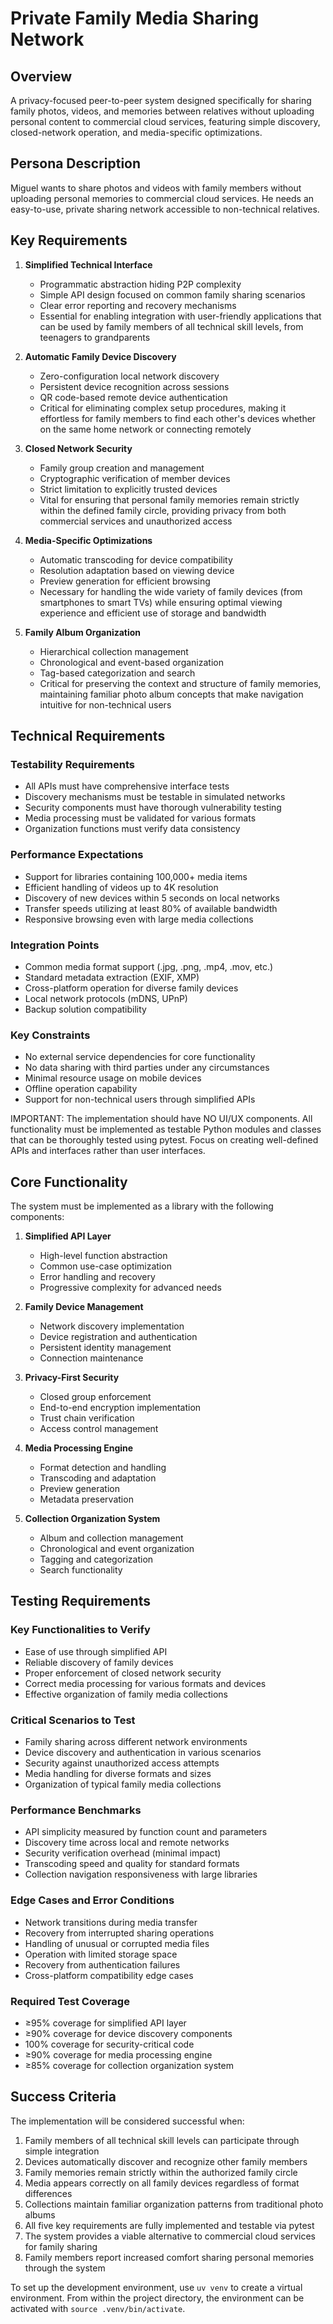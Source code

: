 # Private Family Media Sharing Network

## Overview
A privacy-focused peer-to-peer system designed specifically for sharing family photos, videos, and memories between relatives without uploading personal content to commercial cloud services, featuring simple discovery, closed-network operation, and media-specific optimizations.

## Persona Description
Miguel wants to share photos and videos with family members without uploading personal memories to commercial cloud services. He needs an easy-to-use, private sharing network accessible to non-technical relatives.

## Key Requirements
1. **Simplified Technical Interface**
   - Programmatic abstraction hiding P2P complexity
   - Simple API design focused on common family sharing scenarios
   - Clear error reporting and recovery mechanisms
   - Essential for enabling integration with user-friendly applications that can be used by family members of all technical skill levels, from teenagers to grandparents

2. **Automatic Family Device Discovery**
   - Zero-configuration local network discovery
   - Persistent device recognition across sessions
   - QR code-based remote device authentication
   - Critical for eliminating complex setup procedures, making it effortless for family members to find each other's devices whether on the same home network or connecting remotely

3. **Closed Network Security**
   - Family group creation and management
   - Cryptographic verification of member devices
   - Strict limitation to explicitly trusted devices
   - Vital for ensuring that personal family memories remain strictly within the defined family circle, providing privacy from both commercial services and unauthorized access

4. **Media-Specific Optimizations**
   - Automatic transcoding for device compatibility
   - Resolution adaptation based on viewing device
   - Preview generation for efficient browsing
   - Necessary for handling the wide variety of family devices (from smartphones to smart TVs) while ensuring optimal viewing experience and efficient use of storage and bandwidth

5. **Family Album Organization**
   - Hierarchical collection management
   - Chronological and event-based organization
   - Tag-based categorization and search
   - Critical for preserving the context and structure of family memories, maintaining familiar photo album concepts that make navigation intuitive for non-technical users

## Technical Requirements
### Testability Requirements
- All APIs must have comprehensive interface tests
- Discovery mechanisms must be testable in simulated networks
- Security components must have thorough vulnerability testing
- Media processing must be validated for various formats
- Organization functions must verify data consistency

### Performance Expectations
- Support for libraries containing 100,000+ media items
- Efficient handling of videos up to 4K resolution
- Discovery of new devices within 5 seconds on local networks
- Transfer speeds utilizing at least 80% of available bandwidth
- Responsive browsing even with large media collections

### Integration Points
- Common media format support (.jpg, .png, .mp4, .mov, etc.)
- Standard metadata extraction (EXIF, XMP)
- Cross-platform operation for diverse family devices
- Local network protocols (mDNS, UPnP)
- Backup solution compatibility

### Key Constraints
- No external service dependencies for core functionality
- No data sharing with third parties under any circumstances
- Minimal resource usage on mobile devices
- Offline operation capability
- Support for non-technical users through simplified APIs

IMPORTANT: The implementation should have NO UI/UX components. All functionality must be implemented as testable Python modules and classes that can be thoroughly tested using pytest. Focus on creating well-defined APIs and interfaces rather than user interfaces.

## Core Functionality
The system must be implemented as a library with the following components:

1. **Simplified API Layer**
   - High-level function abstraction
   - Common use-case optimization
   - Error handling and recovery
   - Progressive complexity for advanced needs

2. **Family Device Management**
   - Network discovery implementation
   - Device registration and authentication
   - Persistent identity management
   - Connection maintenance

3. **Privacy-First Security**
   - Closed group enforcement
   - End-to-end encryption implementation
   - Trust chain verification
   - Access control management

4. **Media Processing Engine**
   - Format detection and handling
   - Transcoding and adaptation
   - Preview generation
   - Metadata preservation

5. **Collection Organization System**
   - Album and collection management
   - Chronological and event organization
   - Tagging and categorization
   - Search functionality

## Testing Requirements
### Key Functionalities to Verify
- Ease of use through simplified API
- Reliable discovery of family devices
- Proper enforcement of closed network security
- Correct media processing for various formats and devices
- Effective organization of family media collections

### Critical Scenarios to Test
- Family sharing across different network environments
- Device discovery and authentication in various scenarios
- Security against unauthorized access attempts
- Media handling for diverse formats and sizes
- Organization of typical family media collections

### Performance Benchmarks
- API simplicity measured by function count and parameters
- Discovery time across local and remote networks
- Security verification overhead (minimal impact)
- Transcoding speed and quality for standard formats
- Collection navigation responsiveness with large libraries

### Edge Cases and Error Conditions
- Network transitions during media transfer
- Recovery from interrupted sharing operations
- Handling of unusual or corrupted media files
- Operation with limited storage space
- Recovery from authentication failures
- Cross-platform compatibility edge cases

### Required Test Coverage
- ≥95% coverage for simplified API layer
- ≥90% coverage for device discovery components
- 100% coverage for security-critical code
- ≥90% coverage for media processing engine
- ≥85% coverage for collection organization system

## Success Criteria
The implementation will be considered successful when:

1. Family members of all technical skill levels can participate through simple integration
2. Devices automatically discover and recognize other family members
3. Family memories remain strictly within the authorized family circle
4. Media appears correctly on all family devices regardless of format differences
5. Collections maintain familiar organization patterns from traditional photo albums
6. All five key requirements are fully implemented and testable via pytest
7. The system provides a viable alternative to commercial cloud services for family sharing
8. Family members report increased comfort sharing personal memories through the system

To set up the development environment, use `uv venv` to create a virtual environment. From within the project directory, the environment can be activated with `source .venv/bin/activate`.